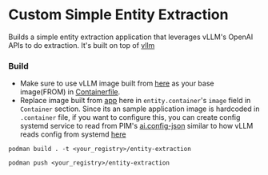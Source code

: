 # Custom Simple Entity Extraction

Builds a simple entity extraction application that leverages vLLM's OpenAI APIs to do extraction. It's built on top of [vllm](../vllm/)

### Build
- Make sure to use vLLM image built from [here](../vllm/README.md) as your base image(FROM) in [Containerfile](Containerfile).
- Replace image built from [app](app/README.md) here in `entity.container`'s `image` field in `Container` section. Since its an sample application image is hardcoded in `.container` file, if you want to configure this, you can create config systemd service to read from PIM's [ai.config-json](../../docs/configuration-guide.md#ai) similar to how vLLM reads config from systemd [here](../vllm/llm_config.service)

```shell
podman build . -t <your_registry>/entity-extraction

podman push <your_registry>/entity-extraction
```
